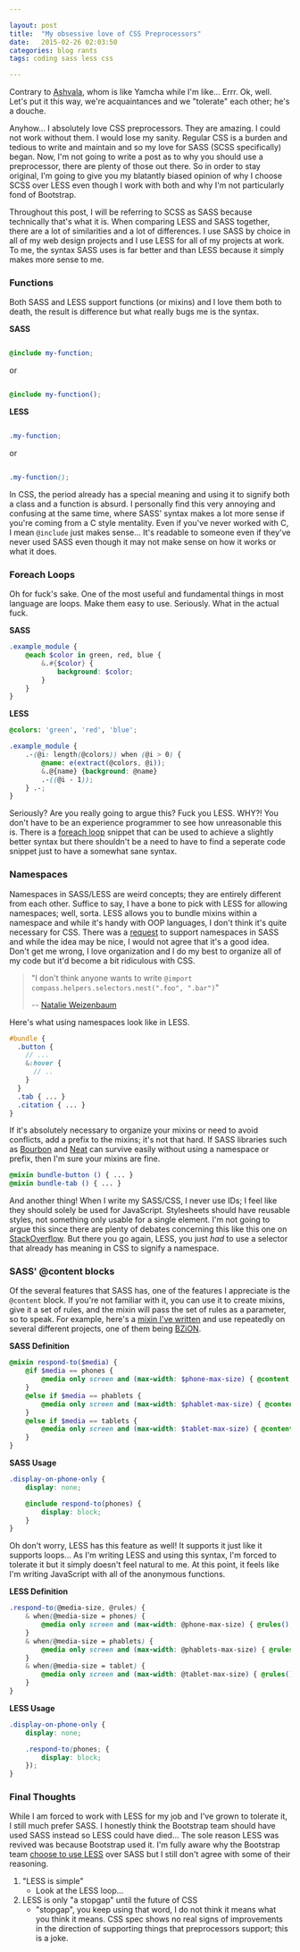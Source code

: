 ```yaml
---

layout: post
title:  "My obsessive love of CSS Preprocessors"
date:   2015-02-26 02:03:50
categories: blog rants
tags: coding sass less css

---
```


Contrary to [Ashvala](http://ashvala.net/), whom is like Yamcha while I'm like... Errr. Ok, well. Let's put it this way, we're acquaintances and we "tolerate" each other; he's a douche.

Anyhow... I absolutely love CSS preprocessors. They are amazing. I could not work without them. I would lose my sanity. Regular CSS is a burden and tedious to write and maintain and so my love for SASS (SCSS specifically) began. Now, I'm not going to write a post as to why you should use a preprocessor, there are plenty of those out there. So in order to stay original, I'm going to give you my blatantly biased opinion of why I choose SCSS over LESS even though I work with both and why I'm not particularly fond of Bootstrap.

Throughout this post, I will be referring to SCSS as SASS because technically that's what it is. When comparing LESS and SASS together, there are a lot of similarities and a lot of differences. I use SASS by choice in all of my web design projects and I use LESS for all of my projects at work. To me, the syntax SASS uses is far better and than LESS because it simply makes more sense to me.

### Functions

Both SASS and LESS support functions (or mixins) and I love them both to death, the result is difference but what really bugs me is the syntax.

**SASS**

``` scss

@include my-function;

```

or

``` scss

@include my-function();

```

**LESS**

``` scss

.my-function;

```

or

``` scss

.my-function();

```

In CSS, the period already has a special meaning and using it to signify both a class and a function is absurd. I personally find this very annoying and confusing at the same time, where SASS' syntax makes a lot more sense if you're coming from a C style mentality. Even if you've never worked with C, I mean `@include` just makes sense... It's readable to someone even if they've never used SASS even though it may not make sense on how it works or what it does.

### Foreach Loops

Oh for fuck's sake. One of the most useful and fundamental things in most language are loops. Make them easy to use. Seriously. What in the actual fuck.

**SASS**

``` scss
.example_module {
    @each $color in green, red, blue {
        &.#{$color} {
            background: $color;
        }
    }
}
```

**LESS**

``` scss
@colors: 'green', 'red', 'blue';

.example_module {
    .-(@i: length(@colors)) when (@i > 0) {
        @name: e(extract(@colors, @i));
        &.@{name} {background: @name}
        .-((@i - 1));
    } .-;
}
```

Seriously? Are you really going to argue this? Fuck you LESS. WHY?! You don't have to be an experience programmer to see how unreasonable this is. There is a [foreach loop](https://github.com/seven-phases-max/less.curious/blob/master/src/for.less) snippet that can be used to achieve a slightly better syntax but there shouldn't be a need to have to find a seperate code snippet just to have a somewhat sane syntax.

### Namespaces

Namespaces in SASS/LESS are weird concepts; they are entirely different from each other. Suffice to say, I have a bone to pick with LESS for allowing namespaces; well, sorta. LESS allows you to bundle mixins within a namespace and while it's handy with OOP languages, I don't think it's quite necessary for CSS. There was a [request](https://groups.google.com/forum/#!topic/sass-lang/9RSxJrtvMIo) to support namespaces in SASS and while the idea may be nice, I would not agree that it's a good idea. Don't get me wrong, I love organization and I do my best to organize all of my code but it'd become a bit ridiculous with CSS.

> "I don't think anyone wants to write `@import compass.helpers.selectors.nest(".foo", ".bar")`"
>
> -- [Natalie Weizenbaum](https://groups.google.com/d/msg/sass-lang/9RSxJrtvMIo/bqXHzY9pUPMJ)

Here's what using namespaces look like in LESS.

``` scss
#bundle {
  .button {
    // ...
    &:hover {
      // ..
    }
  }
  .tab { ... }
  .citation { ... }
}
```

If it's absolutely necessary to organize your mixins or need to avoid conflicts, add a prefix to the mixins; it's not that hard. If SASS libraries such as [Bourbon](http://bourbon.io/) and [Neat](http://neat.bourbon.io/) can survive easily without using a namespace or prefix, then I'm sure your mixins are fine.

``` scss
@mixin bundle-button () { ... }
@mixin bundle-tab () { ... }
```

And another thing! When I write my SASS/CSS, I never use IDs; I feel like they should solely be used for JavaScript. Stylesheets should have reusable styles, not something only usable for a single element. I'm not going to argue this since there are plenty of debates concerning this like this one on [StackOverflow](http://stackoverflow.com/questions/8084555/why-selecting-by-id-is-not-recommended-in-css). But there you go again, LESS, you just *had* to use a selector that already has meaning in CSS to signify a namespace.

### SASS' @content blocks

Of the several features that SASS has, one of the features I appreciate is the `@content` block. If you're not familiar with it, you can use it to create mixins, give it a set of rules, and the mixin will pass the set of rules as a parameter, so to speak. For example, here's a [mixin I've written](https://github.com/allejo/bzion/blob/master/web/assets/css/modules/_mobile-responsive-definitions.scss) and use repeatedly on several different projects, one of them being [BZiON](https://github.com/allejo/bzion).

**SASS Definition**

``` scss
@mixin respond-to($media) {
    @if $media == phones {
        @media only screen and (max-width: $phone-max-size) { @content; }
    }
    @else if $media == phablets {
        @media only screen and (max-width: $phablet-max-size) { @content; }
    }
    @else if $media == tablets {
        @media only screen and (max-width: $tablet-max-size) { @content; }
    }
}
```

**SASS Usage**

``` scss
.display-on-phone-only {
    display: none;

    @include respond-to(phones) {
        display: block;
    }
}
```

Oh don't worry, LESS has this feature as well! It supports it just like it supports loops... As I'm writing LESS and using this syntax, I'm forced to tolerate it but it simply doesn't feel natural to me. At this point, it feels like I'm writing JavaScript with all of the anonymous functions.

**LESS Definition**

``` scss
.respond-to(@media-size, @rules) {
    & when(@media-size = phones) {
        @media only screen and (max-width: @phone-max-size) { @rules(); }
    }
    & when(@media-size = phablets) {
        @media only screen and (max-width: @phablets-max-size) { @rules(); }
    }
    & when(@media-size = tablet) {
        @media only screen and (max-width: @tablet-max-size) { @rules(); }
    }
}
```

**LESS Usage**

``` scss
.display-on-phone-only {
    display: none;

    .respond-to(phones; {
        display: block;
    });
}
```

### Final Thoughts

While I am forced to work with LESS for my job and I've grown to tolerate it, I still much prefer SASS. I honestly think the Bootstrap team should have used SASS instead so LESS could have died... The sole reason LESS was revived was because Bootstrap used it. I'm fully aware why the Bootstrap team [choose to use LESS](https://web.archive.org/web/20140708195223/http://www.wordsbyf.at/2012/03/08/why-less/) over SASS but I still don't agree with some of their reasoning.

1. "LESS is simple"
    - Look at the LESS loop...
2. LESS is only "a stopgap" until the future of CSS
    - "stopgap", you keep using that word, I do not think it means what you think it means. CSS spec shows no real signs of improvements in the direction of supporting things that preprocessors support; this is a joke.